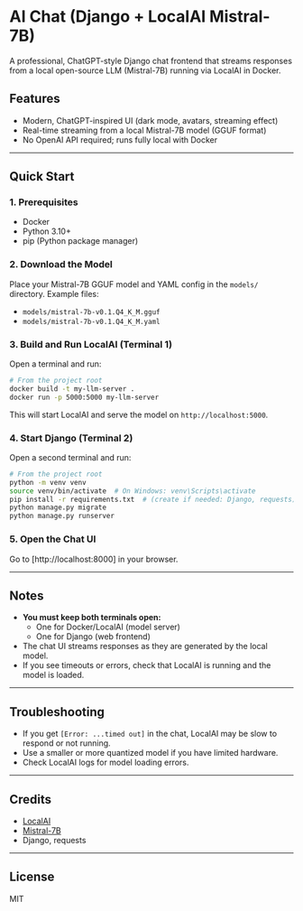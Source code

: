 # AI Chat (Django + LocalAI Mistral-7B)

A professional, ChatGPT-style Django chat frontend that streams responses from a local open-source LLM (Mistral-7B) running via LocalAI in Docker.

## Features
- Modern, ChatGPT-inspired UI (dark mode, avatars, streaming effect)
- Real-time streaming from a local Mistral-7B model (GGUF format)
- No OpenAI API required; runs fully local with Docker

---

## Quick Start

### 1. Prerequisites
- Docker
- Python 3.10+
- pip (Python package manager)

### 2. Download the Model
Place your Mistral-7B GGUF model and YAML config in the `models/` directory. Example files:
- `models/mistral-7b-v0.1.Q4_K_M.gguf`
- `models/mistral-7b-v0.1.Q4_K_M.yaml`

### 3. Build and Run LocalAI (Terminal 1)
Open a terminal and run:
```sh
# From the project root
docker build -t my-llm-server .
docker run -p 5000:5000 my-llm-server
```
This will start LocalAI and serve the model on `http://localhost:5000`.

### 4. Start Django (Terminal 2)
Open a second terminal and run:
```sh
# From the project root
python -m venv venv
source venv/bin/activate  # On Windows: venv\Scripts\activate
pip install -r requirements.txt  # (create if needed: Django, requests)
python manage.py migrate
python manage.py runserver
```

### 5. Open the Chat UI
Go to [http://localhost:8000] in your browser.

---

## Notes
- **You must keep both terminals open:**
  - One for Docker/LocalAI (model server)
  - One for Django (web frontend)
- The chat UI streams responses as they are generated by the local model.
- If you see timeouts or errors, check that LocalAI is running and the model is loaded.

---

## Troubleshooting
- If you get `[Error: ...timed out]` in the chat, LocalAI may be slow to respond or not running.
- Use a smaller or more quantized model if you have limited hardware.
- Check LocalAI logs for model loading errors.

---

## Credits
- [LocalAI](https://github.com/go-skynet/LocalAI)
- [Mistral-7B](https://huggingface.co/TheBloke/Mistral-7B-v0.1-GGUF)
- Django, requests

---

## License
MIT
